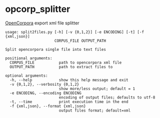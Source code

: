 # opcorp_splitter
[OpenCorpora](http://opencorpora.org/) export xml file splitter
    
    usage: split2files.py [-h] [-v {0,1,2}] [-e ENCODING] [-t] [-f {xml,json}]
                          CORPUS_FILE OUTPUT_PATH
    
    Split opencorpora single file into text files
    
    positional arguments:
      CORPUS_FILE           path to opencorpora xml file
      OUTPUT_PATH           path to extract files to
    
    optional arguments:
      -h, --help            show this help message and exit
      -v {0,1,2}, --verbosity {0,1,2}
                            show more/less output; default = 1
      -e ENCODING, --encoding ENCODING
                            encoding of output files; defaults to utf-8
      -t, --time            print execution time in the end
      -f {xml,json}, --format {xml,json}
                            output files format; default=xml

